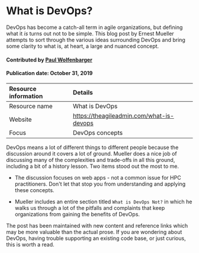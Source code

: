 # What is DevOps?
<!--deck text start-->
DevOps has become a catch-all term in agile organizations, but defining what it *is* turns out not to be simple.  This blog post by Ernest Mueller attempts to sort through the various ideas surrounding DevOps and bring some clarity to what is, at heart, a large and nuanced concept.
<!--deck text end-->

#### Contributed by [Paul Wolfenbarger](https://github.com/prwolfe "Paul Wolfenbarger's GitHub Profile")

#### Publication date: October 31, 2019

Resource information | Details 
:--- | :--- 
Resource name  | What is DevOps
Website  | https://theagileadmin.com/what-is-devops
Focus | DevOps concepts

DevOps means a lot of different things to different people because the discussion around it covers a lot of ground.  Mueller does a nice job of discussing many of the complexities and trade-offs in all this ground, including a bit of a history lesson. Two items stood out the most to me.

- The discussion focuses on web apps - not a common issue for HPC practitioners. Don't let that stop you from understanding and applying these concepts.

- Mueller includes an entire section titled `What is DevOps Not?` in which he walks us through a lot of the pitfalls and complaints that keep organizations from gaining the benefits of DevOps.

The post has been maintained with new content and reference links which may be more valuable than the actual prose.
If you are wondering about DevOps, having trouble supporting an existing code base, or just curious, this is worth a read. 




<!---
Publish: yes
Categories: Development, planning
Topics: software engineering, release and deployment
Tags: website
Level: 2
Prerequisites: defaults
Aggregate: none
--->
